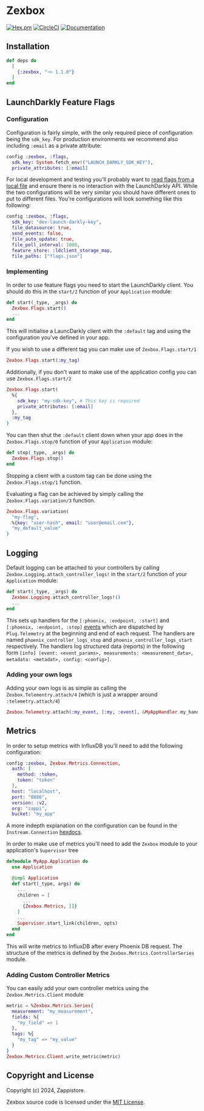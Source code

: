 # Zexbox

[![Hex.pm](https://img.shields.io/hexpm/v/zexbox.svg)](https://hex.pm/packages/zexbox)
[![CircleCI](https://dl.circleci.com/status-badge/img/gh/Intellection/zexbox/tree/master.svg?style=shield)](https://dl.circleci.com/status-badge/redirect/gh/Intellection/zexbox/tree/master)
[![Documentation](https://img.shields.io/badge/documentation-gray)](https://hexdocs.pm/zexbox/api-reference.html)

## Installation

```elixir
def deps do
  [
    {:zexbox, "~> 1.1.0"}
  ]
end
```

## LaunchDarkly Feature Flags

### Configuration

Configuration is fairly simple, with the only required piece of configuration being the `sdk_key`. For production environments we recommend also including `:email` as a private attribute:

```elixir
config :zexbox, :flags,
  sdk_key: System.fetch_env!("LAUNCH_DARKLY_SDK_KEY"),
  private_attributes: [:email]
```

For local development and testing you'll probably want to [read flags from a local file](https://docs.launchdarkly.com/sdk/features/flags-from-files) and ensure there is no interaction with the LaunchDarkly API. While the two configurations will be very similar you should have different ones to put to different files. You're configurations will look something like this following:

```elixir
config :zexbox, :flags,
  sdk_key: "dev-launch-darkly-key",
  file_datasource: true,
  send_events: false,
  file_auto_update: true,
  file_poll_interval: 1000,
  feature_store: :ldclient_storage_map,
  file_paths: ["flags.json"]
```

### Implementing

In order to use feature flags you need to start the LaunchDarkly client. You should do this in the `start/2` function of your `Application` module:

```elixir
def start(_type, _args) do
  Zexbox.Flags.start()
  ...
end
```

This will initialise a LauncDarkly client with the `:default` tag and using the configuration you've defined in your app.

If you wish to use a different tag you can make use of `Zexbox.Flags.start/1`

```elixir
Zexbox.Flags.start(:my_tag)
```

Additionally, if you don't want to make use of the application config you can use `Zexbox.Flags.start/2`

```elixir
Zexbox.Flags.start(
  %{
    sdk_key: "my-sdk-key", # This key is required
    private_attributes: [:email]
  },
  :my_tag
)
```

You can then shut the `:default` client down when your app does in the `Zexbox.Flags.stop/0` function of your `Application` module:

```elixir
def stop(_type, _args) do
  Zexbox.Flags.stop()
end
```

Stopping a client with a custom tag can be done using the `Zexbox.Flags.stop/1` function.

Evaluating a flag can be achieved by simply calling the `Zexbox.Flags.variation/3` function.

```elixir
Zexbox.Flags.variation(
  "my-flag",
  %{key: "user-hash", email: "user@email.com"},
  "my_default_value"
)
```

## Logging

Default logging can be attached to your controllers by calling `Zexbox.Logging.attach_controller_logs!` in the `start/2` function of your `Application` module:

```elixir
def start(_type, _args) do
  Zexbox.Logging.attach_controller_logs!()
  ...
end
```

This sets up handlers for the `[:phoenix, :endpoint, :start]` and `[:phoenix, :endpoint, :stop]` [events](https://hexdocs.pm/phoenix/1.4.12/Phoenix.Endpoint.html#module-instrumentation) which are dispatched by `Plug.Telemetry` at the beginning and end of each request. The handlers are named `phoenix_controller_logs_stop` and `phoenix_controller_logs_start` respectively. The handlers log structured data (reports) in the following form `[info] [event: <event_params>, measurements: <measurement_data>, metadata: <metadat>, config: <config>]`.

### Adding your own logs

Adding your own logs is as simple as calling the `Zexbox.Telementry.attach/4` (which is just a wrapper around `:telemetry.attach/4`)

```elixir
Zexbox.Telemetry.attach(:my_event, [:my, :event], &MyAppHandler.my_handler/3, nil)
```

## Metrics

In order to setup metrics with InfluxDB you'll need to add the following configuration:

```elixir
config :zexbox, Zexbox.Metrics.Connection,
  auth: [
    method: :token,
    token: "token"
  ],
  host: "localhost",
  port: "8086",
  version: :v2,
  org: "zappi",
  bucket: "my_app"
```

A more indepth explanation on the configuration can be found in the `Instream.Connection` [hexdocs](https://hexdocs.pm/instream/Instream.html).

In order to make use of metrics you'll need to add the `Zexbox` module to your application's `Supervisor` tree

```elixir
defmodule MyApp.Application do
  use Application

  @impl Application
  def start(_type, args) do
    ...
    children = [
      ...
      {Zexbox.Metrics, []}
    ]
    ...
    Supervisor.start_link(children, opts)
  end
end
```

This will write metrics to InfluxDB after every Phoenix DB request. The structure of the metrics is defined by the  `Zexbox.Metrics.ControllerSeries` module.

### Adding Custom Controller Metrics

You can easily add your own controller metrics using the `Zexbox.Metrics.Client` module

```elixir
metric = %Zexbox.Metrics.Series{
  measurement: "my_measurement",
  fields: %{
    "my_field" => 1
  },
  tags: %{
    "my_tag" => "my_value"
  }
}
Zexbox.Metrics.Client.write_metric(metric)
```

## Copyright and License

Copyright (c) 2024, Zappistore.

Zexbox source code is licensed under the [MIT License](LICENSE.md).
